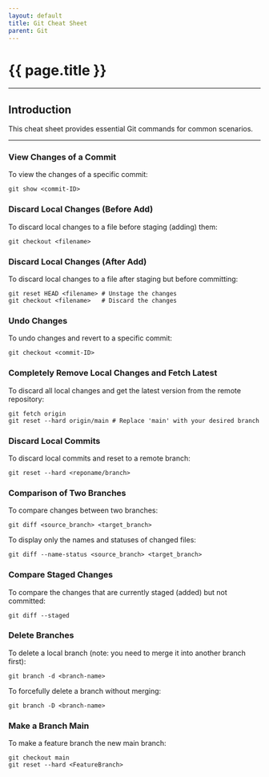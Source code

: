 ```yaml
---
layout: default
title: Git Cheat Sheet
parent: Git
---
```


# {{ page.title }}

______________________________________________________________________

## Introduction

This cheat sheet provides essential Git commands for common scenarios.

______________________________________________________________________

### View Changes of a Commit

To view the changes of a specific commit:

```
git show <commit-ID>
```

### Discard Local Changes (Before Add)

To discard local changes to a file before staging (adding) them:

```
git checkout <filename>
```

### Discard Local Changes (After Add)

To discard local changes to a file after staging but before committing:

```
git reset HEAD <filename> # Unstage the changes
git checkout <filename>   # Discard the changes
```

### Undo Changes

To undo changes and revert to a specific commit:

```
git checkout <commit-ID>
```

### Completely Remove Local Changes and Fetch Latest

To discard all local changes and get the latest version from the remote repository:

```
git fetch origin
git reset --hard origin/main # Replace 'main' with your desired branch
```

### Discard Local Commits

To discard local commits and reset to a remote branch:

```
git reset --hard <reponame/branch>
```

### Comparison of Two Branches

To compare changes between two branches:

```
git diff <source_branch> <target_branch>
```

To display only the names and statuses of changed files:

```
git diff --name-status <source_branch> <target_branch>
```

### Compare Staged Changes

To compare the changes that are currently staged (added) but not committed:

```
git diff --staged
```

### Delete Branches

To delete a local branch (note: you need to merge it into another branch first):

```
git branch -d <branch-name>
```

To forcefully delete a branch without merging:

```
git branch -D <branch-name>
```

### Make a Branch Main

To make a feature branch the new main branch:

```
git checkout main
git reset --hard <FeatureBranch>
```
